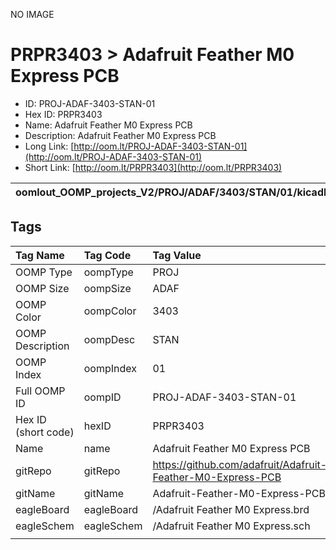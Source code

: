 


  
NO IMAGE  
# PRPR3403 > Adafruit Feather M0 Express PCB

- ID: PROJ-ADAF-3403-STAN-01
- Hex ID: PRPR3403
- Name: Adafruit Feather M0 Express PCB
- Description: Adafruit Feather M0 Express PCB
- Long Link: [http://oom.lt/PROJ-ADAF-3403-STAN-01](http://oom.lt/PROJ-ADAF-3403-STAN-01)
- Short Link: [http://oom.lt/PRPR3403](http://oom.lt/PRPR3403)
  

|oomlout_OOMP_projects_V2/PROJ/ADAF/3403/STAN/01/kicadPcb3dFront.png|oomlout_OOMP_projects_V2/PROJ/ADAF/3403/STAN/01/kicadPcb3dBack.png|oomlout_OOMP_projects_V2/PROJ/ADAF/3403/STAN/01/kicadPcb3d.png||
| :---: | :---: | :---: | :---: |

## Tags
  

|Tag Name|Tag Code|Tag Value|
| :--- | :--- | :--- |
|OOMP Type|oompType|PROJ|
|OOMP Size|oompSize|ADAF|
|OOMP Color|oompColor|3403|
|OOMP Description|oompDesc|STAN|
|OOMP Index|oompIndex|01|
|Full OOMP ID|oompID|PROJ-ADAF-3403-STAN-01|
|Hex ID (short code)|hexID|PRPR3403|
|Name|name|Adafruit Feather M0 Express PCB|
|gitRepo|gitRepo|https://github.com/adafruit/Adafruit-Feather-M0-Express-PCB|
|gitName|gitName|Adafruit-Feather-M0-Express-PCB|
|eagleBoard|eagleBoard|/Adafruit Feather M0 Express.brd|
|eagleSchem|eagleSchem|/Adafruit Feather M0 Express.sch|
||||
